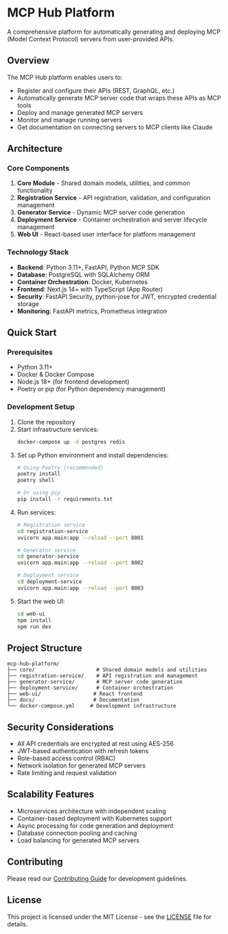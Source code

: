 # MCP Hub Platform

A comprehensive platform for automatically generating and deploying MCP (Model Context Protocol) servers from user-provided APIs.

## Overview

The MCP Hub platform enables users to:
- Register and configure their APIs (REST, GraphQL, etc.)
- Automatically generate MCP server code that wraps these APIs as MCP tools
- Deploy and manage generated MCP servers
- Monitor and manage running servers
- Get documentation on connecting servers to MCP clients like Claude

## Architecture

### Core Components

1. **Core Module** - Shared domain models, utilities, and common functionality
2. **Registration Service** - API registration, validation, and configuration management
3. **Generator Service** - Dynamic MCP server code generation
4. **Deployment Service** - Container orchestration and server lifecycle management
5. **Web UI** - React-based user interface for platform management

### Technology Stack

- **Backend**: Python 3.11+, FastAPI, Python MCP SDK
- **Database**: PostgreSQL with SQLAlchemy ORM
- **Container Orchestration**: Docker, Kubernetes
- **Frontend**: Next.js 14+ with TypeScript (App Router)
- **Security**: FastAPI Security, python-jose for JWT, encrypted credential storage
- **Monitoring**: FastAPI metrics, Prometheus integration

## Quick Start

### Prerequisites

- Python 3.11+
- Docker & Docker Compose
- Node.js 18+ (for frontend development)
- Poetry or pip (for Python dependency management)

### Development Setup

1. Clone the repository
2. Start infrastructure services:
   ```bash
   docker-compose up -d postgres redis
   ```
3. Set up Python environment and install dependencies:
   ```bash
   # Using Poetry (recommended)
   poetry install
   poetry shell

   # Or using pip
   pip install -r requirements.txt
   ```
4. Run services:
   ```bash
   # Registration service
   cd registration-service
   uvicorn app.main:app --reload --port 8081

   # Generator service
   cd generator-service
   uvicorn app.main:app --reload --port 8082

   # Deployment service
   cd deployment-service
   uvicorn app.main:app --reload --port 8083
   ```
5. Start the web UI:
   ```bash
   cd web-ui
   npm install
   npm run dev
   ```

## Project Structure

```
mcp-hub-platform/
├── core/                    # Shared domain models and utilities
├── registration-service/    # API registration and management
├── generator-service/       # MCP server code generation
├── deployment-service/      # Container orchestration
├── web-ui/                 # React frontend
├── docs/                   # Documentation
└── docker-compose.yml     # Development infrastructure
```

## Security Considerations

- All API credentials are encrypted at rest using AES-256
- JWT-based authentication with refresh tokens
- Role-based access control (RBAC)
- Network isolation for generated MCP servers
- Rate limiting and request validation

## Scalability Features

- Microservices architecture with independent scaling
- Container-based deployment with Kubernetes support
- Async processing for code generation and deployment
- Database connection pooling and caching
- Load balancing for generated MCP servers

## Contributing

Please read our [Contributing Guide](docs/contributing.md) for development guidelines.

## License

This project is licensed under the MIT License - see the [LICENSE](LICENSE) file for details.
